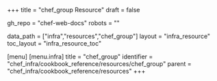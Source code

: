 +++
title = "chef_group Resource"
draft = false

gh_repo = "chef-web-docs"
robots = ""

data_path = ["infra","resources","chef_group"]
layout = "infra_resource"
toc_layout = "infra_resource_toc"


[menu]
  [menu.infra]
    title = "chef_group"
    identifier = "chef_infra/cookbook_reference/resources/chef_group"
    parent = "chef_infra/cookbook_reference/resources"
+++

<!-- The contents of this page are automatically generated from the chef_group.yaml file in the data directory. -->
<!-- To suggest a change, edit the https://github.com/chef/chef/blob/master/lib/chef/resource/chef_group.rb file
      and submit a pull request to the https://github.com/chef/chef repository. -->
